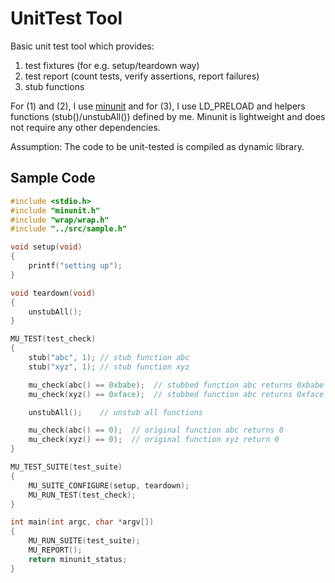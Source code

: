 # UnitTest Tool

Basic unit test tool which provides:
1. test fixtures (for e.g. setup/teardown way)
2. test report (count tests, verify assertions, report failures)
3. stub functions

For (1) and (2), I use [minunit](https://github.com/siu/minunit) and for (3), I use LD\_PRELOAD and helpers functions (stub()/unstubAll()) defined by me. Minunit is lightweight and does not require any other dependencies.

Assumption: The code to be unit-tested is compiled as dynamic library.

## Sample Code

```c
#include <stdio.h>
#include "minunit.h"
#include "wrap/wrap.h"
#include "../src/sample.h"

void setup(void)
{
    printf("setting up");
}

void teardown(void)
{
    unstubAll();
}

MU_TEST(test_check)
{
    stub("abc", 1); // stub function abc
    stub("xyz", 1); // stub function xyz

    mu_check(abc() == 0xbabe);  // stubbed function abc returns 0xbabe
    mu_check(xyz() == 0xface);  // stubbed function abc returns 0xface

    unstubAll();    // unstub all functions

    mu_check(abc() == 0);  // original function abc returns 0
    mu_check(xyz() == 0);  // original function xyz return 0
}

MU_TEST_SUITE(test_suite)
{
    MU_SUITE_CONFIGURE(setup, teardown);
    MU_RUN_TEST(test_check);
}

int main(int argc, char *argv[])
{
    MU_RUN_SUITE(test_suite);
    MU_REPORT();
    return minunit_status;
}
```
